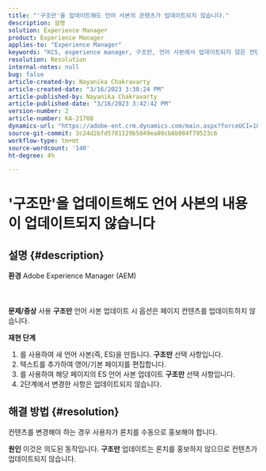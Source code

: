 ```yaml
---
title: "'구조만'을 업데이트해도 언어 사본의 콘텐츠가 업데이트되지 않습니다."
description: 설명
solution: Experience Manager
product: Experience Manager
applies-to: "Experience Manager"
keywords: "KCS, experience manager, 구조만, 언어 사본에서 업데이트되지 않은 컨텐츠"
resolution: Resolution
internal-notes: null
bug: false
article-created-by: Nayanika Chakravarty
article-created-date: "3/16/2023 3:38:24 PM"
article-published-by: Nayanika Chakravarty
article-published-date: "3/16/2023 3:42:42 PM"
version-number: 2
article-number: KA-21708
dynamics-url: "https://adobe-ent.crm.dynamics.com/main.aspx?forceUCI=1&pagetype=entityrecord&etn=knowledgearticle&id=5eb3db92-10c4-ed11-83ff-6045bd006793"
source-git-commit: 3c24d2bfd5781129b5049ea89cb8b084f79523c6
workflow-type: tm+mt
source-wordcount: '140'
ht-degree: 4%

---
```


# &#39;구조만&#39;을 업데이트해도 언어 사본의 내용이 업데이트되지 않습니다

## 설명 {#description}

<b>환경</b>
Adobe Experience Manager (AEM)
<br><br> <br><br><b>문제/증상</b>
사용 <b>구조만</b> 언어 사본 업데이트 시 옵션은 페이지 컨텐츠를 업데이트하지 않습니다.

<b>재현 단계</b>

1. 를 사용하여 새 언어 사본(즉, ES)을 만듭니다. <b>구조만</b> 선택 사항입니다.
2. 텍스트를 추가하여 영어/기본 페이지를 편집합니다.
3. 를 사용하여 해당 페이지의 ES 언어 사본 업데이트 <b>구조만</b> 선택 사항입니다.
4. 2단계에서 변경한 사항은 업데이트되지 않습니다.



## 해결 방법 {#resolution}


컨텐츠를 변경해야 하는 경우 사용자가 론치를 수동으로 홍보해야 합니다.


<b>원인</b>
이것은 의도된 동작입니다. <b>구조만</b> 업데이트는 론치를 홍보하지 않으므로 컨텐츠가 업데이트되지 않습니다.
